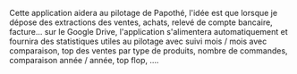 Cette application aidera au pilotage de Papothé, l'idée est que lorsque je dépose des extractions des ventes, achats, relevé de compte bancaire, facture... sur le Google Drive, l'application s'alimentera automatiquement et fournira des statistiques utiles au pilotage avec suivi mois / mois avec comparaison, top des ventes par type de produits, nombre de commandes, comparaison année / année, top flop, ....

